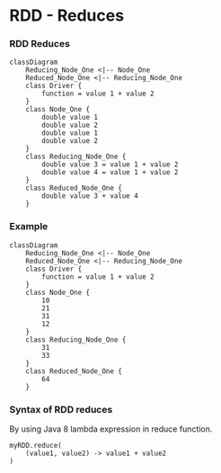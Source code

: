 # RDD - Reduces

### RDD Reduces
```mermaid
classDiagram
    Reducing_Node_One <|-- Node_One
    Reduced_Node_One <|-- Reducing_Node_One
    class Driver {
        function = value 1 + value 2
    }
    class Node_One {
        double value 1
        double value 2
        double value 1
        double value 2
    }
    class Reducing_Node_One {
        double value 3 = value 1 + value 2
        double value 4 = value 1 + value 2
    }
    class Reduced_Node_One {
        double value 3 + value 4
    }
```

### Example
```mermaid
classDiagram
    Reducing_Node_One <|-- Node_One
    Reduced_Node_One <|-- Reducing_Node_One
    class Driver {
        function = value 1 + value 2
    }
    class Node_One {
        10
        21
        31
        12
    }
    class Reducing_Node_One {
        31
        33
    }
    class Reduced_Node_One {
        64
    }
```
### Syntax of RDD reduces
By using Java 8 lambda expression in reduce function.
```
myRDD.reduce(
    (value1, value2) -> value1 + value2
)
```